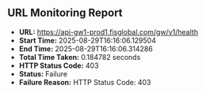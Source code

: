 ## URL Monitoring Report

- **URL:** https://api-gw1-prod1.fisglobal.com/gw/v1/health
- **Start Time:** 2025-08-29T16:16:06.129504
- **End Time:** 2025-08-29T16:16:06.314286
- **Total Time Taken:** 0.184782 seconds
- **HTTP Status Code:** 403
- **Status:** Failure
- **Failure Reason:** HTTP Status Code: 403
